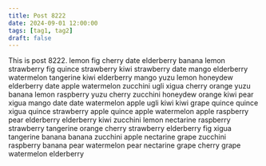 ```yaml
---
title: Post 8222
date: 2024-09-01 12:00:00
tags: [tag1, tag2]
draft: false
---
```

This is post 8222.
lemon
fig
cherry
date
elderberry
banana
lemon
strawberry
fig
quince
strawberry
kiwi
strawberry
date
mango
elderberry
watermelon
tangerine
kiwi
elderberry
mango
yuzu
lemon
honeydew
elderberry
date
apple
watermelon
zucchini
ugli
xigua
cherry
orange
yuzu
banana
lemon
raspberry
yuzu
cherry
zucchini
honeydew
orange
kiwi
pear
xigua
mango
date
date
watermelon
apple
ugli
kiwi
kiwi
grape
quince
quince
xigua
quince
strawberry
apple
quince
apple
watermelon
apple
raspberry
pear
elderberry
elderberry
kiwi
zucchini
lemon
nectarine
raspberry
strawberry
tangerine
orange
cherry
strawberry
elderberry
fig
xigua
tangerine
banana
banana
zucchini
apple
nectarine
grape
zucchini
raspberry
banana
pear
watermelon
pear
nectarine
grape
cherry
grape
watermelon
elderberry
